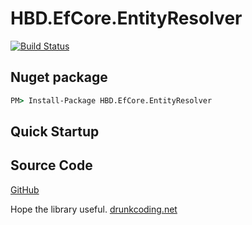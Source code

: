 # HBD.EfCore.EntityResolver

[![Build Status](https://steven2412.visualstudio.com/drunkcoding.net/_apis/build/status/HBD.EfCore.GenericServices/HBD.EfCore.Extensions?branchName=master)](https://steven2412.visualstudio.com/drunkcoding.net/_build/latest?definitionId=86?branchName=master)

## Nuget package

```cmd
PM> Install-Package HBD.EfCore.EntityResolver
```

## Quick Startup

## Source Code

[GitHub](https://github.com/baoduy/HBD.EfCore.Extensions)

Hope the library useful. [drunkcoding.net](http://drunkcoding.net)
